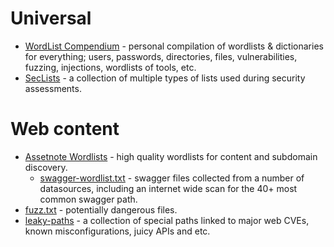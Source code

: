 # Universal

- [WordList Compendium](https://github.com/Dormidera/WordList-Compendium) - personal compilation of wordlists & dictionaries for everything; users, passwords, directories, files, vulnerabilities, fuzzing, injections, wordlists of tools, etc.
- [SecLists](https://github.com/danielmiessler/SecLists) - a collection of multiple types of lists used during security assessments.

# Web content

- [Assetnote Wordlists](https://wordlists.assetnote.io/) - high quality wordlists for content and subdomain discovery.
    - [swagger-wordlist.txt](https://wordlists-cdn.assetnote.io/data/kiterunner/swagger-wordlist.txt) - swagger files collected from a number of datasources, including an internet wide scan for the 40+ most common swagger path.
- [fuzz.txt](https://github.com/Bo0oM/fuzz.txt) - potentially dangerous files.
- [leaky-paths](https://github.com/ayoubfathi/leaky-paths) - a collection of special paths linked to major web CVEs, known misconfigurations, juicy APIs and etc.
